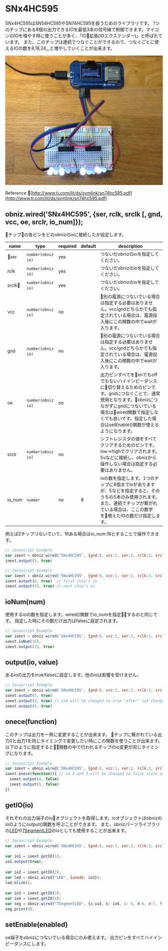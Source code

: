 # SNx4HC595

SNx4HC595はSN54HC595やSN74HC595を扱うためのライブラリです。
1つのチップにある8個の出力できるIOを最低3本の信号線で制御できます。マイコンのIOを増やす時に使うことが多く、「IO拡張(IOエクステンダー)」と呼ばれています。
また、このチップは連続でつなぐことができるので、つなぐごとに使えるIOの数を8,16,24,,,と増やしていくことが出来ます。

![](./image.jpg)

Reference
[http://www.ti.com/lit/ds/symlink/sn74hc595.pdf](http://www.ti.com/lit/ds/symlink/sn74hc595.pdf)

## obniz.wired('SNx4HC595', {ser, rclk, srclk [, gnd, vcc, oe, srclr, io_num]});

チップの各ピンをどのobnizのioに接続したか設定します。

name | type | required | default | description
--- | --- | --- | --- | ---
ser | `number(obniz io)` | yes |  | つないだobnizのioを指定してください。
rclk | `number(obniz io)` | yes |   | つないだobnizのioを指定してください。
srclk | `number(obniz io)` | yes |   | つないだobnizのioを指定してください。
vcc | `number(obniz io)` | no |   | 別の電源につないでいる場合は指定する必要はありません。vcc/gndどちらかでも指定されている場合は、電源投入後にこの関数の中でwaitが入ります。
gnd | `number(obniz io)` | no |   | 別の電源につないでいる場合は指定する必要はありません。vcc/gndどちらかでも指定されている場合は、電源投入後にこの関数の中でwaitが入ります。
oe | `number(obniz io)` | no |   | 出力ピンすべてをonでもoffでもないハイインピーダンスに切り替えるためのピンです。gndにつなぐことで、通常使用となります。obnizにつながずにgndにつないでいる場合はwired関数で指定しなくても良いです。指定した場合はsetEnable()関数が使えるようになります。
srclr | `number(obniz io)` | no |   | シフトレジスタの値をすべてクリアするためのピンです。low->highでクリアされます。5vなどに接続し、obnizから操作しない場合は指定する必要はありません。
io_num | `number` | no | 8  | ioの数を指定します。1つのチップに8個までioがありますが、5などを指定すると、そのうちの5本のみ使用されます。また、連続でチップが繋がれている場合は、ここの数字を増えたIOの数だけ指定します。
例えば2チップつないでいて、16ある場合はio_num:16とすることで操作できます。


```Javascript
// Javascript Example
var ioext = obniz.wired('SNx4HC595', {gnd:0, vcc:1, ser:2, rclk:3, srclk:4});
ioext.output(3, true)
```

```Javascript
// Javascript Example
var ioext = obniz.wired('SNx4HC595', {gnd:0, vcc:1, ser:2, rclk:3, srclk:4, io_num:16});
ioext.output(0, true)  // first chip's io
ioext.output(15, true) // next chip's io
```

## ioNum(num)

使用するioの数を指定します。wired()関数でio_numを指定するのと同じです。
指定した時にその数だけ出力はfalseに設定されます。
```Javascript
// Javascript Example
var ioext = obniz.wired('SNx4HC595', {gnd:0, vcc:1, ser:2, rclk:3, srclk:4});
ioext.ioNum(16);
ioext.output(15, true)
```

## output(io, value)
あるioの出力をtrue/falseに設定します。他のioは影響を受けません。

```Javascript
// Javascript Example
var ioext = obniz.wired('SNx4HC595', {gnd:0, vcc:1, ser:2, rclk:3, srclk:4});
ioext.output(3, true)
ioext.output(4, true) // io4 will be changed to true "after" io3 changed to true.
ioext.output(5, true)
```

## onece(function)
このチップは出力を一斉に変更することが出来ます。
チップに繋がれている出力0と出力1を同じタイミングで変更したい時にこの関数を使うことが出来ます。
以下のように指定すると関数の中で行われるチップのio変更が同じタイミングになります。

```Javascript
// Javascript Example
var ioext = obniz.wired('SNx4HC595', {gnd:0, vcc:1, ser:2, rclk:3, srclk:4});
ioext.onece(function(){ // io 4 and 5 will be changed to false state at same timing.
  ioext.output(4, false)
  ioext.output(5, false)
})
```

## getIO(io)
それぞれの出力端子のioオブジェクトを取得します。ioオブジェクトはobnizのioのようにoutput()関数を呼ぶことができます。
また、obnizパーツライブラリの[LED](./LED)や[7SegmentLED](./7SegmentLED)のioとしても使用することが出来ます。

```Javascript
// Javascript Example
var ioext = obniz.wired('SNx4HC595', {gnd:0, vcc:1, ser:2, rclk:3, srclk:4});

var io1 = ioext.getIO(1);
io1.output(true);

var io2 = ioext.getIO(2);
var led = obniz.wired("LED", {anode: io2});
led.blink();

var io3 = ioext.getIO(3);
var io4 = ioext.getIO(4);
var seg = obniz.wired("7SegmentLED", {a:io3, b: io4, c: 5, d:6, e:7, f:8, g:9, common:10});
seg.print(0);
```

## setEnable(enabled)
oe端子をobnizにつないでいる場合にのみ使えます。
出力ピンをすべてハイインピーダンスにします。